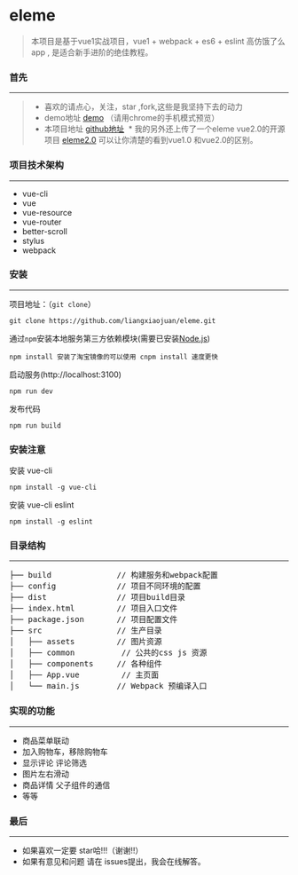 # eleme
>  本项目是基于vue1实战项目，vue1 + webpack + es6 + eslint 高仿饿了么app , 是适合新手进阶的绝佳教程。

### 首先

***
>  * 喜欢的请点心，关注，star ,fork,这些是我坚持下去的动力
>  * demo地址 [demo]() （请用chrome的手机模式预览）
>  * 本项目地址 [github地址](https://github.com/jueshiwl/eleme) 
>  * 我的另外还上传了一个eleme vue2.0的开源项目 [eleme2.0]() 可以让你清楚的看到vue1.0 和vue2.0的区别。


### 项目技术架构
***
*  vue-cli
*  vue
*  vue-resource
*  vue-router
*  better-scroll
*  stylus
*  webpack

### 安装
***
项目地址：（`git clone`）
```shell
git clone https://github.com/liangxiaojuan/eleme.git
```
通过`npm`安装本地服务第三方依赖模块(需要已安装[Node.js](https://nodejs.org/))

```
npm install 安装了淘宝镜像的可以使用 cnpm install 速度更快
```
启动服务(http://localhost:3100)

```
npm run dev
```
发布代码

```
npm run build
```
### 安装注意
安装 vue-cli
```
npm install -g vue-cli

```
安装 vue-cli eslint
```
npm install -g eslint
```

### 目录结构
***
<pre>
├── build              // 构建服务和webpack配置
├── config             // 项目不同环境的配置
├── dist               // 项目build目录
├── index.html         // 项目入口文件
├── package.json       // 项目配置文件
├── src                // 生产目录
│   ├── assets         // 图片资源
│   ├── common          // 公共的css js 资源
│   ├── components     // 各种组件
│   ├── App.vue         // 主页面 
│   └── main.js        // Webpack 预编译入口
</pre>

### 实现的功能
***
* 商品菜单联动
* 加入购物车，移除购物车
* 显示评论 评论筛选
* 图片左右滑动
* 商品详情  父子组件的通信
* 等等

### 最后
***
* 如果喜欢一定要 star哈!!!（谢谢!!）
* 如果有意见和问题 请在 issues提出，我会在线解答。
